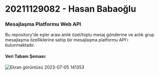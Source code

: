 # 20211129082 - Hasan Babaoğlu
### Mesajlaşma Platformu Web API
Bu repository'de eşler arası anlık özel/toplu mesaj gönderme ve anlık grup mesajlaşma özelliklerine sahip bir mesajlaşma platformu API'ı bulunmaktadır.

#### Veri Tabanı Şeması:
![Ekran görüntüsü 2023-07-05 141353](https://github.com/crazypotato142/mesajlasmaAPI/assets/58373885/d3b07dcd-171d-4d60-9c9b-b005cdfaf135)

